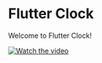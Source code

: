 # Flutter Clock

Welcome to Flutter Clock!

[![Watch the video](https://img.youtube.com/vi/5MV6vlPP7Ys/0.jpg)](https://youtu.be/5MV6vlPP7Ys)
